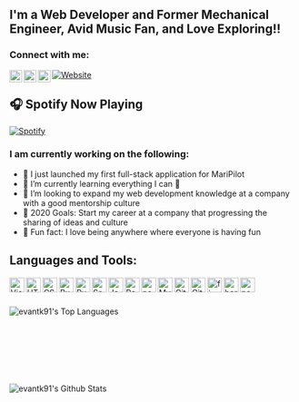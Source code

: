 ## I'm a  Web Developer and Former Mechanical Engineer, Avid Music Fan, and Love Exploring!!

### Connect with me:

[![Website](https://img.shields.io/website?down_message=offline&label=evan-greer.co&up_message=online&url=https%3A%2F%2Fwww.evan-greer.co%2F)][website]
[<img align="left" alt="evantk91 | YouTube" width="22px" src="https://cdn.jsdelivr.net/npm/simple-icons@v3/icons/youtube.svg" />][youtube]
[<img align="left" alt="evantk91 | Medium" width="22px" src="https://cdn.jsdelivr.net/npm/simple-icons@v3/icons/medium.svg" />][medium]
[<img align="left" alt="evantk91 | LinkedIn" width="22px" src="https://cdn.jsdelivr.net/npm/simple-icons@v3/icons/linkedin.svg" />][linkedin]

## 🎧 Spotify Now Playing

[![Spotify](https://novatorem.evantk91.vercel.app/api/spotify)](https://open.spotify.com/user/1266565207)

### I am currently working on the following:

- 🍤 I just launched my first full-stack application for MariPilot
- 🌱 I’m currently learning everything I can 🤣
- 💼 I’m looking to expand my web development knowledge at a company with a good mentorship culture
- 🥅 2020 Goals: Start my career at a company that progressing the sharing of ideas and culture
- 🙌 Fun fact: I love being anywhere where everyone is having fun

## Languages and Tools:

<img align="left" alt="Visual Studio Code" width="26px" src="https://cdn.jsdelivr.net/npm/simple-icons@3.3.0/icons/visualstudio.svg" />
<img align="left" alt="HTML5" width="26px" src="https://cdn.jsdelivr.net/npm/simple-icons@3.3.0/icons/html5.svg" />
<img align="left" alt="CSS3" width="26px" src="https://cdn.jsdelivr.net/npm/simple-icons@3.3.0/icons/css3.svg" />
<img align="left" alt="Ruby" width="26px" src="https://cdn.jsdelivr.net/npm/simple-icons@3.3.0/icons/ruby.svg" />
<img align="left" alt="RubyOnRails" width="26px" src="https://cdn.jsdelivr.net/npm/simple-icons@3.3.0/icons/rubyonrails.svg" />
<img align="left" alt="Sass" width="26px" src="https://cdn.jsdelivr.net/npm/simple-icons@3.3.0/icons/sass.svg" />
<img align="left" alt="JavaScript" width="26px" src="https://cdn.jsdelivr.net/npm/simple-icons@3.3.0/icons/javascript.svg" />
<img align="left" alt="React" width="26px" src="https://cdn.jsdelivr.net/npm/simple-icons@3.3.0/icons/react.svg" />
<img align="left" alt="postgresql" width="26px" src="https://cdn.jsdelivr.net/npm/simple-icons@3.3.0/icons/postgresql.svg" />
<img align="left" alt="MySQL" width="26px" src="https://cdn.jsdelivr.net/npm/simple-icons@3.3.0/icons/mysql.svg" />
<img align="left" alt="Git" width="26px" src="https://cdn.jsdelivr.net/npm/simple-icons@3.3.0/icons/git.svg" />
<img align="left" alt="Github" width="26px" src="https://cdn.jsdelivr.net/npm/simple-icons@3.3.0/icons/github.svg" />
<img align="left" alt="firebase" width="26px" src="https://cdn.jsdelivr.net/npm/simple-icons@3.3.0/icons/firebase.svg" />
<img align="left" alt="heroku" width="26px" src="https://cdn.jsdelivr.net/npm/simple-icons@3.3.0/icons/heroku.svg" />
<img align="left" alt="postman" width="26px" src="https://cdn.jsdelivr.net/npm/simple-icons@3.3.0/icons/postman.svg" />

<br />
<br />
<br />

<img align="left" alt="evantk91's Top Languages" src="https://github-readme-stats.evantk91.vercel.app/api/top-langs/?username=evantk91&layout=compact" />

<br />
<br />
<br />
<br />
<br />
<br />
<br />
<br />

<img align="left" alt="evantk91's Github Stats" src="https://github-readme-stats.evantk91.vercel.app/api?username=evantk91&show_icons=true&hide_border=false&count_private=true&theme=vue" />

<br />
<br />
<br />
<br />
<br />
<br />
<br />
<br />
<br />

<!-- ## 📕 Latest Blog Posts

<a target="_blank" href="https://github-readme-medium-recent-article.evantk91.vercel.app/medium/@etgreer91/0"><img src="https://github-readme-medium-recent-article.evantk91.vercel.app/@etgreer91/0" alt="Recent Article 0"></a>  -->


</details>

[website]: https://www.evan-greer.co/
[youtube]: https://www.youtube.com/channel/UC5It7uQ6rctmgjaqjyiGCUw
[linkedin]: https://www.linkedin.com/in/evantkgreer/
[medium]: https://medium.com/etgreer91